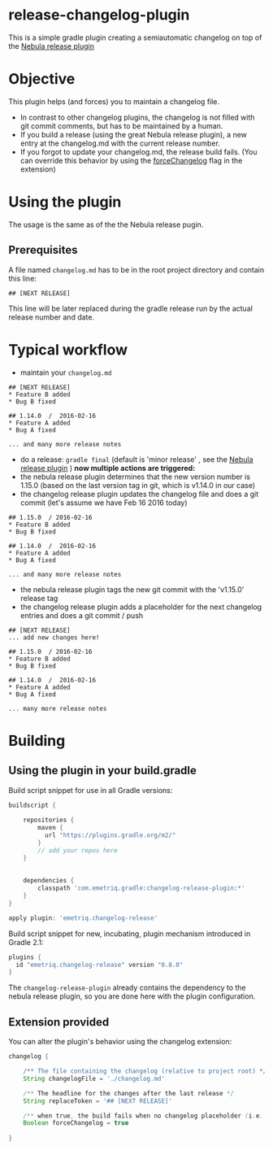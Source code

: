 release-changelog-plugin
========================

This is a simple gradle plugin creating a semiautomatic changelog on top of the [Nebula release plugin](https://github.com/nebula-plugins/nebula-release-plugin)

# Objective
This plugin helps (and forces) you to maintain a changelog file.
* In contrast to other changelog plugins, the changelog is not filled with git commit comments, but has to be maintained by a human. 
* If you build a release (using the great Nebula release plugin), a new entry at the changelog.md with the current release number.
* If you forgot to update your changelog.md, the release build fails. (You can override this behavior by using the [forceChangelog](#extension-provided) flag in the extension)

# Using the plugin
The usage is the same as of the the Nebula release pugin.

## Prerequisites
A file named `changelog.md` has to be in the root project directory and contain this line:
```
## [NEXT RELEASE]
```
This line will be later replaced during the gradle release run by the actual release number and date.

# Typical workflow
* maintain your `changelog.md`

```
## [NEXT RELEASE]
* Feature B added
* Bug B fixed

## 1.14.0  /  2016-02-16
* Feature A added
* Bug A fixed

... and many more release notes
```
* do a release: `gradle final` (default is 'minor release' , see the [Nebula release plugin](https://github.com/nebula-plugins/nebula-release-plugin) )
**now multiple actions are triggered:**
* the nebula release plugin determines that the new version number is 1.15.0 (based on the last version tag in git, which is v1.14.0 in our case)
* the changelog release plugin updates the changelog file and does a git commit (let's assume we have Feb 16 2016 today)

```
## 1.15.0  / 2016-02-16
* Feature B added
* Bug B fixed

## 1.14.0  /  2016-02-16
* Feature A added
* Bug A fixed

... and many more release notes
```

* the nebula release plugin tags the new git commit with the 'v1.15.0' release tag
* the changelog release plugin adds a placeholder for the next changelog entries and does a git commit / push

```
## [NEXT RELEASE]
... add new changes here!

## 1.15.0  / 2016-02-16
* Feature B added
* Bug B fixed

## 1.14.0  /  2016-02-16
* Feature A added
* Bug A fixed

... many more release notes
```
 

# Building

## Using the plugin in your build.gradle
Build script snippet for use in all Gradle versions:
```groovy
buildscript {
    
    repositories {
        maven {
          url "https://plugins.gradle.org/m2/"
        }
        // add your repos here
    }
            
            
    dependencies {
        classpath 'com.emetriq.gradle:changelog-release-plugin:*'
    }
}

apply plugin: 'emetriq.changelog-release'
```

Build script snippet for new, incubating, plugin mechanism introduced in Gradle 2.1:
```groovy
plugins {
  id "emetriq.changelog-release" version "0.8.0"
}
```
The `changelog-release-plugin` already contains the dependency to the nebula release plugin, so you are done here with the plugin configuration. 

## Extension provided
You can alter the plugin's behavior using the changelog extension:

```groovy
changelog {

    /** The file containing the changelog (relative to project root) */
    String changelogFile = './changelog.md'

    /** The headline for the changes after the last release */
    String replaceToken = '## [NEXT RELEASE]'

    /** when true, the build fails when no changelog placeholder (i.e. replaceToken) exists in the changelog file */
    Boolean forceChangelog = true
    
}
```
